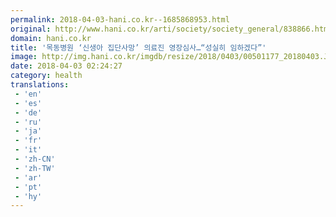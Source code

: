 ```yaml
---
permalink: 2018-04-03-hani.co.kr--1685868953.html
original: http://www.hani.co.kr/arti/society/society_general/838866.html
domain: hani.co.kr
title: '목동병원 ‘신생아 집단사망’ 의료진 영장심사…“성실히 임하겠다”'
image: http://img.hani.co.kr/imgdb/resize/2018/0403/00501177_20180403.JPG
date: 2018-04-03 02:24:27
category: health
translations: 
 - 'en'
 - 'es'
 - 'de'
 - 'ru'
 - 'ja'
 - 'fr'
 - 'it'
 - 'zh-CN'
 - 'zh-TW'
 - 'ar'
 - 'pt'
 - 'hy'
---
```


